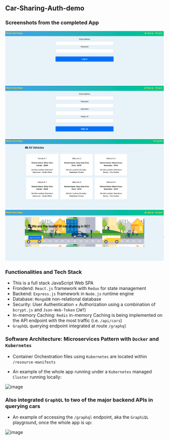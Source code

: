## Car-Sharing-Auth-demo
### Screenshots from the completed App
![Test image](https://github.com/HarveyYifanLi/Car-Sharing-Auth-demo/blob/main/LogIn.png)
![Test image](https://github.com/HarveyYifanLi/Car-Sharing-Auth-demo/blob/main/SignUp.png)
![Test image](https://github.com/HarveyYifanLi/Car-Sharing-Auth-demo/blob/main/Cars-Logout.png)
![Test image](https://github.com/HarveyYifanLi/Car-Sharing-Auth-demo/blob/main/Main.png)

### Functionalities and Tech Stack
* This is a full stack JavaScript Web SPA
* Frondend: `React.js` framework with `Redux` for state management
* Backend: `Express.js` framework in `Node.js` runtime engine
* Database: `MongoDB` non-relational database
* Security: User Authentication + Authorization using a combination of `bcrypt.js` and `Json-Web-Token` (`JWT`) 
* In-memory Caching: `Redis` in-memory Caching is being implemented on the API endpoint with the most traffic (i.e. `/api/cars`)
* `GraphQL` querying endpoint integrated at route `/graphql`


### Software Architecture: Microservices Pattern with `Docker` and `Kubernetes`
* Container Orchestration files using `Kubernetes` are located within `/resource-manifests`

* An example of the whole app running under a `Kubernetes` managed `Cluster` running locally:

![image](https://user-images.githubusercontent.com/17951024/230801283-67cf52e4-a010-49f9-bdab-e7bd7a7ec4dd.png)


### Also integrated `GraphQL` to two of the major backend APIs in querying cars

* An example of accessing the  `/graphql` endpoint, aka the `GraphiQL` playground, once the whole app is up:

![image](https://user-images.githubusercontent.com/17951024/233868419-781e61cf-4972-4749-b7b4-dfc90bb7a769.png)


